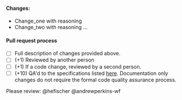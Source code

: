 #### Changes:

- Change_one with reasoning
- Change_two with reasoning ...

#### Pull request process
- [ ] Full description of changes provided above.
- [ ] (+1) Reviewed by another person
- [ ] (+1) If a code change, reviewed by a second person.
- [ ] (+10) QA'd to the specifications listed [here](../README.md#poop). Documentation only changes do not require the formal code quality assurance process.

Please review: @hefischer  @andrewperkins-wf

